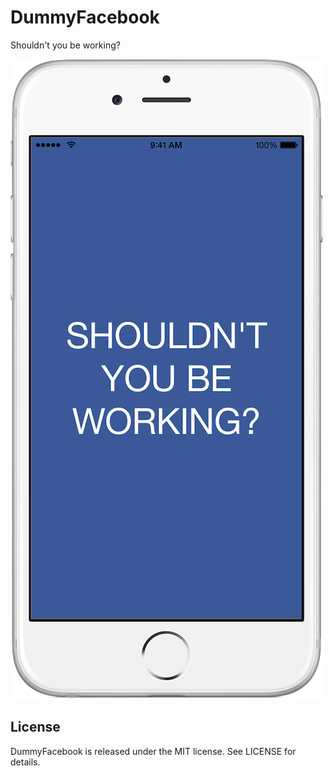 # DummyFacebook
Shouldn't you be working?

![](./screenshots/iPhone_6_framed.png)

## License

DummyFacebook is released under the MIT license. See LICENSE for details.
